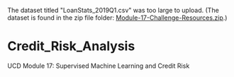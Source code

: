 The dataset titled "LoanStats_2019Q1.csv" was too large to upload. 
(The dataset is found in the zip file folder: [Module-17-Challenge-Resources.zip](https://2u-data-curriculum-team.s3.amazonaws.com/dataviz-online/module_17/Module-17-Challenge-Resources.zip).)

# Credit_Risk_Analysis
UCD Module 17: Supervised Machine Learning and Credit Risk
